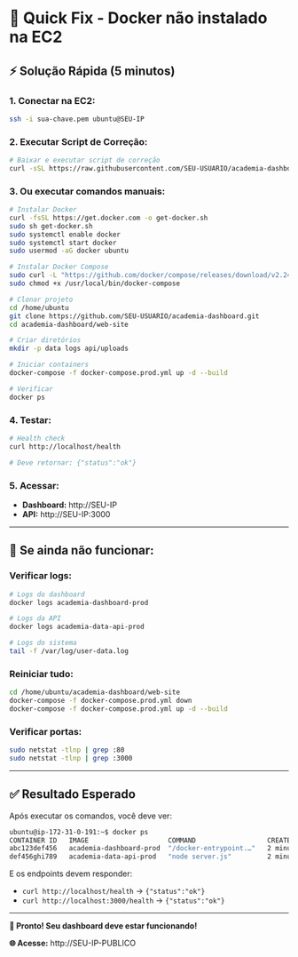 # 🚀 Quick Fix - Docker não instalado na EC2

## ⚡ Solução Rápida (5 minutos)

### **1. Conectar na EC2:**
```bash
ssh -i sua-chave.pem ubuntu@SEU-IP
```

### **2. Executar Script de Correção:**
```bash
# Baixar e executar script de correção
curl -sSL https://raw.githubusercontent.com/SEU-USUARIO/academia-dashboard/main/web-site/terraform/fix-deploy.sh | bash
```

### **3. Ou executar comandos manuais:**

```bash
# Instalar Docker
curl -fsSL https://get.docker.com -o get-docker.sh
sudo sh get-docker.sh
sudo systemctl enable docker
sudo systemctl start docker
sudo usermod -aG docker ubuntu

# Instalar Docker Compose
sudo curl -L "https://github.com/docker/compose/releases/download/v2.24.0/docker-compose-$(uname -s)-$(uname -m)" -o /usr/local/bin/docker-compose
sudo chmod +x /usr/local/bin/docker-compose

# Clonar projeto
cd /home/ubuntu
git clone https://github.com/SEU-USUARIO/academia-dashboard.git
cd academia-dashboard/web-site

# Criar diretórios
mkdir -p data logs api/uploads

# Iniciar containers
docker-compose -f docker-compose.prod.yml up -d --build

# Verificar
docker ps
```

### **4. Testar:**
```bash
# Health check
curl http://localhost/health

# Deve retornar: {"status":"ok"}
```

### **5. Acessar:**
- **Dashboard:** http://SEU-IP
- **API:** http://SEU-IP:3000

---

## 🔧 Se ainda não funcionar:

### **Verificar logs:**
```bash
# Logs do dashboard
docker logs academia-dashboard-prod

# Logs da API
docker logs academia-data-api-prod

# Logs do sistema
tail -f /var/log/user-data.log
```

### **Reiniciar tudo:**
```bash
cd /home/ubuntu/academia-dashboard/web-site
docker-compose -f docker-compose.prod.yml down
docker-compose -f docker-compose.prod.yml up -d --build
```

### **Verificar portas:**
```bash
sudo netstat -tlnp | grep :80
sudo netstat -tlnp | grep :3000
```

---

## ✅ Resultado Esperado

Após executar os comandos, você deve ver:

```bash
ubuntu@ip-172-31-0-191:~$ docker ps
CONTAINER ID   IMAGE                    COMMAND                  CREATED         STATUS         PORTS                    NAMES
abc123def456   academia-dashboard-prod  "/docker-entrypoint.…"   2 minutes ago   Up 2 minutes   0.0.0.0:80->80/tcp       academia-dashboard-prod
def456ghi789   academia-data-api-prod   "node server.js"         2 minutes ago   Up 2 minutes   0.0.0.0:3000->3000/tcp     academia-data-api-prod
```

E os endpoints devem responder:
- `curl http://localhost/health` → `{"status":"ok"}`
- `curl http://localhost:3000/health` → `{"status":"ok"}`

---

**🎉 Pronto! Seu dashboard deve estar funcionando!**

**🌐 Acesse:** http://SEU-IP-PUBLICO
